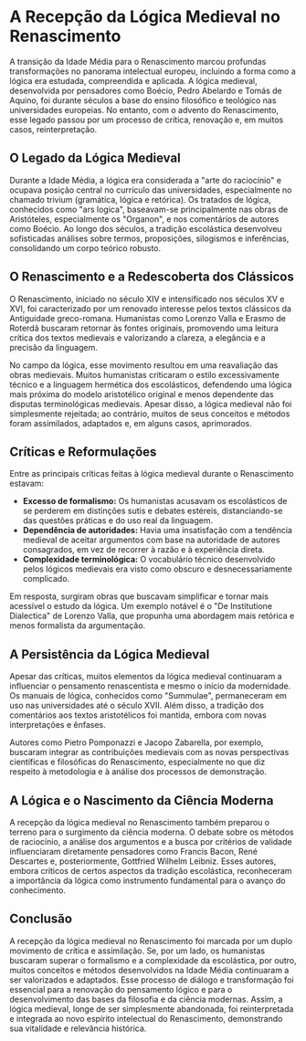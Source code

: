 # A Recepção da Lógica Medieval no Renascimento

A transição da Idade Média para o Renascimento marcou profundas transformações no panorama intelectual europeu, incluindo a forma como a lógica era estudada, compreendida e aplicada. A lógica medieval, desenvolvida por pensadores como Boécio, Pedro Abelardo e Tomás de Aquino, foi durante séculos a base do ensino filosófico e teológico nas universidades europeias. No entanto, com o advento do Renascimento, esse legado passou por um processo de crítica, renovação e, em muitos casos, reinterpretação.

## O Legado da Lógica Medieval

Durante a Idade Média, a lógica era considerada a "arte do raciocínio" e ocupava posição central no currículo das universidades, especialmente no chamado trivium (gramática, lógica e retórica). Os tratados de lógica, conhecidos como "ars logica", baseavam-se principalmente nas obras de Aristóteles, especialmente os "Organon", e nos comentários de autores como Boécio. Ao longo dos séculos, a tradição escolástica desenvolveu sofisticadas análises sobre termos, proposições, silogismos e inferências, consolidando um corpo teórico robusto.

## O Renascimento e a Redescoberta dos Clássicos

O Renascimento, iniciado no século XIV e intensificado nos séculos XV e XVI, foi caracterizado por um renovado interesse pelos textos clássicos da Antiguidade greco-romana. Humanistas como Lorenzo Valla e Erasmo de Roterdã buscaram retornar às fontes originais, promovendo uma leitura crítica dos textos medievais e valorizando a clareza, a elegância e a precisão da linguagem.

No campo da lógica, esse movimento resultou em uma reavaliação das obras medievais. Muitos humanistas criticaram o estilo excessivamente técnico e a linguagem hermética dos escolásticos, defendendo uma lógica mais próxima do modelo aristotélico original e menos dependente das disputas terminológicas medievais. Apesar disso, a lógica medieval não foi simplesmente rejeitada; ao contrário, muitos de seus conceitos e métodos foram assimilados, adaptados e, em alguns casos, aprimorados.

## Críticas e Reformulações

Entre as principais críticas feitas à lógica medieval durante o Renascimento estavam:

- **Excesso de formalismo:** Os humanistas acusavam os escolásticos de se perderem em distinções sutis e debates estéreis, distanciando-se das questões práticas e do uso real da linguagem.
- **Dependência de autoridades:** Havia uma insatisfação com a tendência medieval de aceitar argumentos com base na autoridade de autores consagrados, em vez de recorrer à razão e à experiência direta.
- **Complexidade terminológica:** O vocabulário técnico desenvolvido pelos lógicos medievais era visto como obscuro e desnecessariamente complicado.

Em resposta, surgiram obras que buscavam simplificar e tornar mais acessível o estudo da lógica. Um exemplo notável é o "De Institutione Dialectica" de Lorenzo Valla, que propunha uma abordagem mais retórica e menos formalista da argumentação.

## A Persistência da Lógica Medieval

Apesar das críticas, muitos elementos da lógica medieval continuaram a influenciar o pensamento renascentista e mesmo o início da modernidade. Os manuais de lógica, conhecidos como "Summulae", permaneceram em uso nas universidades até o século XVII. Além disso, a tradição dos comentários aos textos aristotélicos foi mantida, embora com novas interpretações e ênfases.

Autores como Pietro Pomponazzi e Jacopo Zabarella, por exemplo, buscaram integrar as contribuições medievais com as novas perspectivas científicas e filosóficas do Renascimento, especialmente no que diz respeito à metodologia e à análise dos processos de demonstração.

## A Lógica e o Nascimento da Ciência Moderna

A recepção da lógica medieval no Renascimento também preparou o terreno para o surgimento da ciência moderna. O debate sobre os métodos de raciocínio, a análise dos argumentos e a busca por critérios de validade influenciaram diretamente pensadores como Francis Bacon, René Descartes e, posteriormente, Gottfried Wilhelm Leibniz. Esses autores, embora críticos de certos aspectos da tradição escolástica, reconheceram a importância da lógica como instrumento fundamental para o avanço do conhecimento.

## Conclusão

A recepção da lógica medieval no Renascimento foi marcada por um duplo movimento de crítica e assimilação. Se, por um lado, os humanistas buscaram superar o formalismo e a complexidade da escolástica, por outro, muitos conceitos e métodos desenvolvidos na Idade Média continuaram a ser valorizados e adaptados. Esse processo de diálogo e transformação foi essencial para a renovação do pensamento lógico e para o desenvolvimento das bases da filosofia e da ciência modernas. Assim, a lógica medieval, longe de ser simplesmente abandonada, foi reinterpretada e integrada ao novo espírito intelectual do Renascimento, demonstrando sua vitalidade e relevância histórica.
